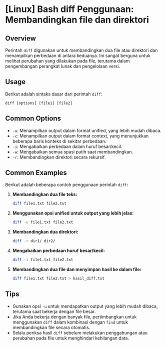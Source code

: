 # [Linux] Bash diff Penggunaan: Membandingkan file dan direktori

## Overview
Perintah `diff` digunakan untuk membandingkan dua file atau direktori dan menampilkan perbedaan di antara keduanya. Ini sangat berguna untuk melihat perubahan yang dilakukan pada file, terutama dalam pengembangan perangkat lunak dan pengelolaan versi.

## Usage
Berikut adalah sintaks dasar dari perintah `diff`:

```
diff [options] [file1] [file2]
```

## Common Options
- `-u`: Menampilkan output dalam format unified, yang lebih mudah dibaca.
- `-c`: Menampilkan output dalam format context, yang menunjukkan beberapa baris konteks di sekitar perbedaan.
- `-i`: Mengabaikan perbedaan dalam huruf besar/kecil.
- `-w`: Mengabaikan semua spasi putih saat membandingkan.
- `-r`: Membandingkan direktori secara rekursif.

## Common Examples
Berikut adalah beberapa contoh penggunaan perintah `diff`:

1. **Membandingkan dua file teks:**
   ```bash
   diff file1.txt file2.txt
   ```

2. **Menggunakan opsi unified untuk output yang lebih jelas:**
   ```bash
   diff -u file1.txt file2.txt
   ```

3. **Membandingkan dua direktori:**
   ```bash
   diff -r dir1/ dir2/
   ```

4. **Mengabaikan perbedaan huruf besar/kecil:**
   ```bash
   diff -i file1.txt file2.txt
   ```

5. **Membandingkan dua file dan menyimpan hasil ke dalam file:**
   ```bash
   diff file1.txt file2.txt > hasil_diff.txt
   ```

## Tips
- Gunakan opsi `-u` untuk mendapatkan output yang lebih mudah dibaca, terutama saat bekerja dengan file besar.
- Jika Anda bekerja dengan banyak file, pertimbangkan untuk menggunakan `diff` dalam kombinasi dengan `find` untuk membandingkan file secara otomatis.
- Selalu periksa hasil `diff` sebelum melakukan penggabungan atau perubahan pada file untuk menghindari kehilangan data.